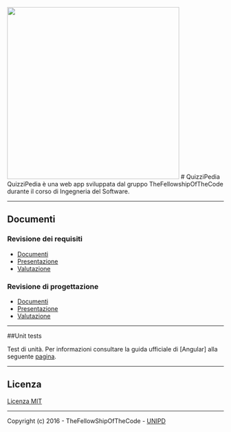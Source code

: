<img src="http://thefellowshipofthecode.github.io/IMG/QP.jpg" data-canonical-src="http://thefellowshipofthecode.github.io/" height="400" />
# QuizziPedia
QuizziPedia è una web app sviluppata dal gruppo
TheFellowshipOfTheCode durante il corso di Ingegneria del Software.

- - -

## Documenti

### Revisione dei requisiti
  + [Documenti](https://goo.gl/cr0sWM)
  + [Presentazione](https://goo.gl/wgn8BP)
  + [Valutazione](http://www.math.unipd.it/~tullio/IS-1/2015/Progetto/RR/TheFellowshipOfTheCode.pdf)

### Revisione di progettazione
  + [Documenti](https://goo.gl/s2fpVe)
  + [Presentazione](https://goo.gl/he4oWb)
  + [Valutazione](http://www.math.unipd.it/~tullio/IS-1/2015/Progetto/RP/TheFellowshipOfTheCode.pdf)


- - -

##Unit tests

Test di unità. Per informazioni consultare la guida ufficiale di [Angular] alla seguente [pagina](https://github.com/angular/angular-seed).

- - -

## Licenza

[Licenza MIT](https://github.com/TheFellowshipOfTheCode/QuizziPedia/blob/master/license)

- - -

Copyright (c) 2016 - TheFellowShipOfTheCode - [UNIPD](http://informatica.math.unipd.it/)
